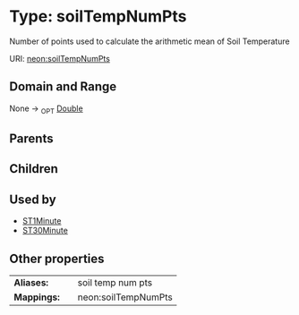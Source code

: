 
# Type: soilTempNumPts


Number of points used to calculate the arithmetic mean of Soil Temperature

URI: [neon:soilTempNumPts](https://data.neonscience.org/soilTempNumPts)


## Domain and Range

None ->  <sub>OPT</sub> [Double](types/Double.md)

## Parents


## Children


## Used by

 * [ST1Minute](ST1Minute.md)
 * [ST30Minute](ST30Minute.md)

## Other properties

|  |  |  |
| --- | --- | --- |
| **Aliases:** | | soil temp num pts |
| **Mappings:** | | neon:soilTempNumPts |

